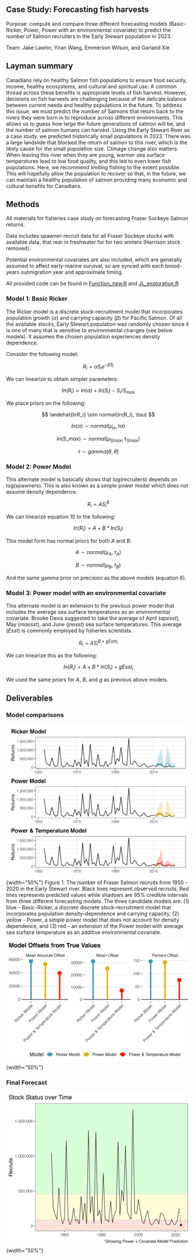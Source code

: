 ## Case Study: Forecasting fish harvests 
Purpose: compute and compare three different forecasting models (Basic-Ricker, Power, Power with an environmental covariate) to predict the number of Salmon recruiters in the Early Stewart population in 2023. 

Team: Jake Lawlor, Yiran Wang, Emmerson Wilson, and Garland Xie

## Layman summary

Canadians rely on healthy Salmon fish populations to ensure food security, income, healthy ecosystems, and cultural and spiritual use. A common thread across these benefits is appropriate levels of fish harvest. However, decisions on fish harvests are challenging because of the delicate balance between current needs and healthy populations in the future. To address this issue, we must predict the number of Salmons that return back to the rivers they were born in to reproduce across different environments. This allows us to guess how large the future generations of salmon will be, and the number of salmon humans can harvest. Using the Early Stewart River as a case study, we predicted historically small populations in 2023. There was a large landslide that blocked the return of salmon to this river, which is the likely cause for the small population size. Climage change also matters. When leaving this river when they are young, warmer sea surface temperatures lead to low food quality, and this led to even lower fish populations. Here, we recommend limiting fishing to the extent possible. This will hopefully allow the population to recover so that, in the future, we can maintain a healthy population of salmon providing many economic and cultural benefits for Canadians.

## Methods

All materials for fisheries case study on forecasting Fraser Sockeye Salmon returns.

Data includes spawner-recruit data for all Fraser Sockeye stocks with available data, that rear in freshwater for for two winters (Harrison stock removed).

Potential environmental covariates are also included, which are generally assumed to affect early-marine survival, so are synced with each brood-years outmigration year and approximate timing.

All provided code can be found in [Function_new.R](Function_new.R) and [JL_exploration.R](JL_exploration.R)

### Model 1: Basic Ricker 

The Ricker model is a discrete stock-recruitment model that incorporates population growth ($\alpha$) and carrying capacity ($\beta$) for Pacific Salmon. Of all the available stocks, Early Stewart population was randomly chosen since it is one of many that is sensitive to environmental changes (see below models). It assumes the chosen population experiences density dependence.

Consider the following model:

$$
R_i = \alpha S_i e^{-\beta S_i} 
$$

We can linearize to obtain simpler parameters:

$$
ln(R_i) = ln(\alpha)+ ln(S_i)-S_i/S_{max}
$$

We place priors on the following:

$$
\widehat{lnR_i} \sim normal(ln(R_i), \tau)
$$

$$
ln(\alpha) \sim normal(\mu_{\alpha}, \tau{\alpha}) 
$$

$$
ln(S\_{max}) \sim normal(\mu_{Smax}, \tau_{Smax})
$$

$$
\tau \sim gamma(\theta, \theta)
$$

### Model 2: Power Model

This alternate model is basically shows that log(recruiters) depends on log(spawners). This is also known as a simple power model which does not assume density dependence.

$$
R_i = A S_i^B
$$

We can linearize equation 10 to the following: 

$$
ln(R_i) = A+B*ln(S_i)
$$

This model form has normal priors for both $A$ and $B$:

$$
A \sim normal(\mu_{A}, \tau_{A}) 
$$

$$
B \sim normal(\mu_{B}, \tau_{B})
$$

And the same gamma prior on precision as the above models (equation 6).


### Model 3: Power model with an environmental covariate

This alternate model is an extension to the previous power model that includes the average sea surface temperatures as an environmental covariate. 
Brooke Davis suggested to take the average of April ($apesst$), May ($maesst$), and June ($jnesst$) sea surface temperatures. This average ($Esst$) is commonly employed by fisheries scientists.

$$
R_i = A S_i^{B+gEsst_{i}}
$$

We can linearize this as the following: 

$$
ln(R_i) = A+B*ln(S_i)+gEsst_{i}
$$

We used the same priors for $A$, $B$, and $g$ as previous above models.

## Deliverables

### Model comparisons

![Figure 1](plots/model_fits_plot.png){width="50%"}
Figure 1. The number of Fraser Salmon recruits from 1950 - 2020 in the Early Stewart river. Black lines represent observed recruits. Red lines represents predicted values while shadows are 95% credible intervals from three different forecasting models. The three candidate models are: (1) blue - Basic-Ricker, a discrete discrete stock-recruitment model that incorporates population density-dependence and carrying capacity, (2) yellow - Power, a simple power model that does not account for density dependence, and (3) red - an extension of the Power model with average sea surface temperature as an additive environmental covariate.

![model_performances](plots/model_performances.png){width="50%"}

### Final Forecast

![stock status](plots/stock_status.png){width="50%"}









